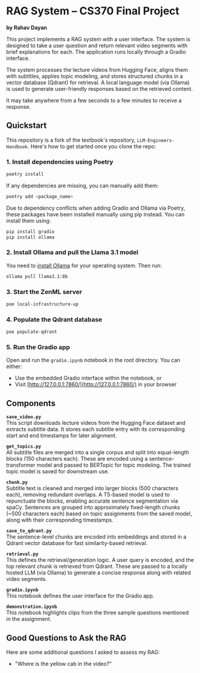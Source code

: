 
# RAG System – CS370 Final Project

**by Rahav Dayan**

This project implements a RAG system with a user interface. The system is designed to take a user question and return relevant video segments with brief explanations for each. The application runs locally through a Gradio interface.

The system processes the lecture videos from Hugging Face, aligns them with subtitles, applies topic modeling, and stores structured chunks in a vector database (Qdrant) for retrieval. A local language model (via Ollama) is used to generate user-friendly responses based on the retrieved content.

It may take anywhere from a few seconds to a few minutes to receive a response.

## Quickstart

This repository is a fork of the textbook's repository, `LLM-Engineers-Handbook`. Here's how to get started once you clone the repo:

### 1. Install dependencies using Poetry
```bash
poetry install
```
If any dependencies are missing, you can manually add them:
```bash
poetry add <package_name>
```
Due to dependency conflicts when adding Gradio and Ollama via Poetry, these packages have been installed manually using pip instead. You can install them using:

```bash
pip install gradio
pip install ollama
```

### 2. Install Ollama and pull the Llama 3.1 model
You need to [install Ollama](https://ollama.com/download) for your operating system. Then run:
```bash
ollama pull llama3.1:8b
```

### 3. Start the ZenML server
```bash
poe local-infrastructure-up
```

### 4. Populate the Qdrant database
```bash
poe populate-qdrant
```

### 5. Run the Gradio app
Open and run the `gradio.ipynb` notebook in the root directory. You can either:

- Use the embedded Gradio interface within the notebook, or
- Visit [http://127.0.0.1:7860/](http://127.0.0.1:7860/) in your browser

## Components

**`save_video.py`**  
This script downloads lecture videos from the Hugging Face dataset and extracts subtitle data. It stores each subtitle entry with its corresponding start and end timestamps for later alignment.

**`get_topics.py`**  
All subtitle files are merged into a single corpus and split into equal-length blocks (150 characters each). These are encoded using a sentence-transformer model and passed to BERTopic for topic modeling. The trained topic model is saved for downstream use.

**`chunk.py`**  
Subtitle text is cleaned and merged into larger blocks (500 characters each), removing redundant overlaps. A T5-based model is used to repunctuate the blocks, enabling accurate sentence segmentation via spaCy. Sentences are grouped into approximately fixed-length chunks (~500 characters each) based on topic assignments from the saved model, along with their corresponding timestamps.

**`save_to_qdrant.py`**  
The sentence-level chunks are encoded into embeddings and stored in a Qdrant vector database for fast similarity-based retrieval.

**`retrieval.py`**  
This defines the retrieval/generation logic. A user query is encoded, and the top relevant chunk is retrieved from Qdrant. These are passed to a locally hosted LLM (via Ollama) to generate a concise response along with related video segments.

**`gradio.ipynb`**  
This notebook defines the user interface for the Gradio app. 

**`demonstration.ipynb`**  
This notebook highlights clips from the three sample questions mentioned in the assignment.

## Good Questions to Ask the RAG

Here are some additional questions I asked to assess my RAG:

- "Where is the yellow cab in the video?"
